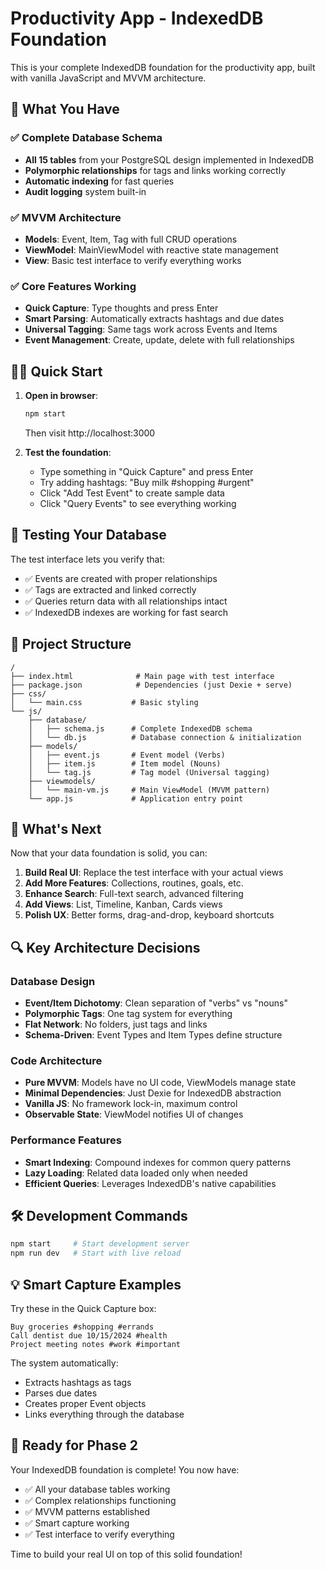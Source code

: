 # Productivity App - IndexedDB Foundation

This is your complete IndexedDB foundation for the productivity app, built with vanilla JavaScript and MVVM architecture.

## 🚀 What You Have

### ✅ Complete Database Schema
- **All 15 tables** from your PostgreSQL design implemented in IndexedDB
- **Polymorphic relationships** for tags and links working correctly
- **Automatic indexing** for fast queries
- **Audit logging** system built-in

### ✅ MVVM Architecture
- **Models**: Event, Item, Tag with full CRUD operations
- **ViewModel**: MainViewModel with reactive state management
- **View**: Basic test interface to verify everything works

### ✅ Core Features Working
- **Quick Capture**: Type thoughts and press Enter
- **Smart Parsing**: Automatically extracts hashtags and due dates
- **Universal Tagging**: Same tags work across Events and Items
- **Event Management**: Create, update, delete with full relationships

## 🏃‍♂️ Quick Start

1. **Open in browser**:
   ```bash
   npm start
   ```
   Then visit http://localhost:3000

2. **Test the foundation**:
   - Type something in "Quick Capture" and press Enter
   - Try adding hashtags: "Buy milk #shopping #urgent"
   - Click "Add Test Event" to create sample data
   - Click "Query Events" to see everything working

## 🧪 Testing Your Database

The test interface lets you verify that:
- ✅ Events are created with proper relationships
- ✅ Tags are extracted and linked correctly
- ✅ Queries return data with all relationships intact
- ✅ IndexedDB indexes are working for fast search

## 📁 Project Structure

```
/
├── index.html              # Main page with test interface
├── package.json            # Dependencies (just Dexie + serve)
├── css/
│   └── main.css           # Basic styling
└── js/
    ├── database/
    │   ├── schema.js      # Complete IndexedDB schema
    │   └── db.js          # Database connection & initialization
    ├── models/
    │   ├── event.js       # Event model (Verbs)
    │   ├── item.js        # Item model (Nouns)
    │   └── tag.js         # Tag model (Universal tagging)
    ├── viewmodels/
    │   └── main-vm.js     # Main ViewModel (MVVM pattern)
    └── app.js             # Application entry point
```

## 🎯 What's Next

Now that your data foundation is solid, you can:

1. **Build Real UI**: Replace the test interface with your actual views
2. **Add More Features**: Collections, routines, goals, etc.
3. **Enhance Search**: Full-text search, advanced filtering
4. **Add Views**: List, Timeline, Kanban, Cards views
5. **Polish UX**: Better forms, drag-and-drop, keyboard shortcuts

## 🔍 Key Architecture Decisions

### Database Design
- **Event/Item Dichotomy**: Clean separation of "verbs" vs "nouns"
- **Polymorphic Tags**: One tag system for everything
- **Flat Network**: No folders, just tags and links
- **Schema-Driven**: Event Types and Item Types define structure

### Code Architecture  
- **Pure MVVM**: Models have no UI code, ViewModels manage state
- **Minimal Dependencies**: Just Dexie for IndexedDB abstraction
- **Vanilla JS**: No framework lock-in, maximum control
- **Observable State**: ViewModel notifies UI of changes

### Performance Features
- **Smart Indexing**: Compound indexes for common query patterns
- **Lazy Loading**: Related data loaded only when needed
- **Efficient Queries**: Leverages IndexedDB's native capabilities

## 🛠️ Development Commands

```bash
npm start     # Start development server
npm run dev   # Start with live reload
```

## 💡 Smart Capture Examples

Try these in the Quick Capture box:

```
Buy groceries #shopping #errands
Call dentist due 10/15/2024 #health
Project meeting notes #work #important
```

The system automatically:
- Extracts hashtags as tags
- Parses due dates
- Creates proper Event objects
- Links everything through the database

## 🚀 Ready for Phase 2

Your IndexedDB foundation is complete! You now have:
- ✅ All your database tables working
- ✅ Complex relationships functioning
- ✅ MVVM patterns established  
- ✅ Smart capture working
- ✅ Test interface to verify everything

Time to build your real UI on top of this solid foundation!

